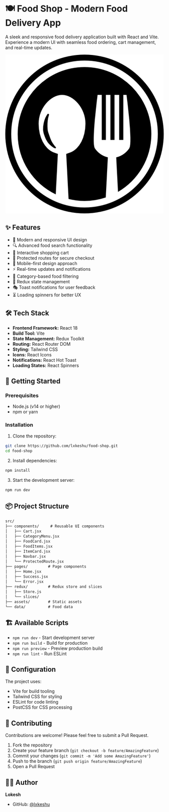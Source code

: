 # 🍽️ Food Shop - Modern Food Delivery App

A sleek and responsive food delivery application built with React and Vite. Experience a modern UI with seamless food ordering, cart management, and real-time updates.

![Food Shop](src/assets/logo.png)

## ✨ Features

- 🎨 Modern and responsive UI design
- 🔍 Advanced food search functionality
- 🛒 Interactive shopping cart
- 🔐 Protected routes for secure checkout
- 📱 Mobile-first design approach
- ⚡ Real-time updates and notifications
- 🎯 Category-based food filtering
- 🔄 Redux state management
- 🎭 Toast notifications for user feedback
- ⏳ Loading spinners for better UX

## 🛠️ Tech Stack

- **Frontend Framework:** React 18
- **Build Tool:** Vite
- **State Management:** Redux Toolkit
- **Routing:** React Router DOM
- **Styling:** Tailwind CSS
- **Icons:** React Icons
- **Notifications:** React Hot Toast
- **Loading States:** React Spinners

## 🚀 Getting Started

### Prerequisites

- Node.js (v14 or higher)
- npm or yarn

### Installation

1. Clone the repository:
```bash
git clone https://github.com/lxkeshu/food-shop.git
cd food-shop
```

2. Install dependencies:
```bash
npm install
```

3. Start the development server:
```bash
npm run dev
```

## 📦 Project Structure

```
src/
├── components/     # Reusable UI components
│   ├── Cart.jsx
│   ├── CategoryMenu.jsx
│   ├── FoodCard.jsx
│   ├── FoodItems.jsx
│   ├── ItemCard.jsx
│   ├── Navbar.jsx
│   └── ProtectedRoute.jsx
├── pages/         # Page components
│   ├── Home.jsx
│   ├── Success.jsx
│   └── Error.jsx
├── redux/         # Redux store and slices
│   ├── Store.js
│   └── slices/
├── assets/        # Static assets
└── data/          # Food data
```

## 🏗️ Available Scripts

- `npm run dev` - Start development server
- `npm run build` - Build for production
- `npm run preview` - Preview production build
- `npm run lint` - Run ESLint

## 🔧 Configuration

The project uses:
- Vite for build tooling
- Tailwind CSS for styling
- ESLint for code linting
- PostCSS for CSS processing

## 👥 Contributing

Contributions are welcome! Please feel free to submit a Pull Request.

1. Fork the repository
2. Create your feature branch (`git checkout -b feature/AmazingFeature`)
3. Commit your changes (`git commit -m 'Add some AmazingFeature'`)
4. Push to the branch (`git push origin feature/AmazingFeature`)
5. Open a Pull Request

## 👨‍💻 Author

**Lokesh**
- GitHub: [@lxkeshu](https://github.com/lxkeshu)

